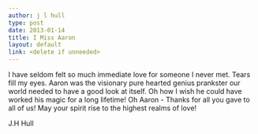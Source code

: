 ```yaml
---
author: j l hull
type: post
date: 2013-01-14
title: I Miss Aaron
layout: default
link: <delete if unneeded>
---
```

I have seldom felt so much immediate love for someone I never met.  Tears fill my eyes.
Aaron was the visionary pure hearted genius prankster our world needed to have a good look at itself.
Oh how I wish he could have worked his magic for a long lifetime!
Oh Aaron - Thanks for all you gave to all of us!   May your spirit  rise to the highest realms of love!

J.H Hull
